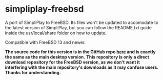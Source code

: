 # simpliplay-freebsd
A port of SimpliPlay to FreeBSD. Its files won't be updated to accomodate to the latest version of SimpliPlay, but you can follow the README.txt guide inside the usr/local/share folder on how to update.

Compatible with FreeBSD 13 and newer.

**The source code for this version is in the GitHub repo [here](https://github.com/A-Star100/simpliplay-desktop/) and is exactly the same as the main desktop version.**
**This repository is only a direct download repository for the FreeBSD version, as we don't want it interfering with the main repository's downloads as it may confuse users.**
**Thanks for understanding.**
